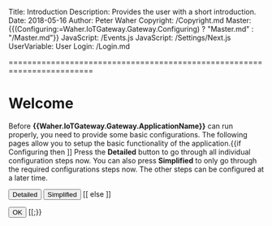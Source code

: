 ﻿Title: Introduction
Description: Provides the user with a short introduction.
Date: 2018-05-16
Author: Peter Waher
Copyright: /Copyright.md
Master: {{(Configuring:=Waher.IoTGateway.Gateway.Configuring) ? "Master.md" : "/Master.md"}}
JavaScript: /Events.js
JavaScript: /Settings/Next.js
UserVariable: User
Login: /Login.md


========================================================================

Welcome
=============================

<form>

Before **{{Waher.IoTGateway.Gateway.ApplicationName}}** can run properly, you need to provide some basic configurations. The following pages
allow you to setup the basic functionality of the application.{{if Configuring then ]] Press the **Detailed** button to go through all
individual configuration steps now. You can also press **Simplified** to only go through the required configurations steps now. The other
steps can be configured at a later time.

<button type='button' onclick='Next()'>Detailed</button>
<button type='button' onclick='ConfigComplete("Simplified")'>Simplified</button>
[[ else ]]

<button type='button' onclick='Ok()'>OK</button>
[[;}}

</form>

